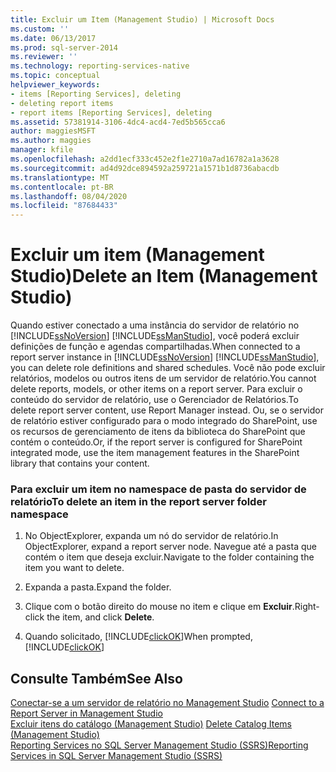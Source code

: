 ```yaml
---
title: Excluir um Item (Management Studio) | Microsoft Docs
ms.custom: ''
ms.date: 06/13/2017
ms.prod: sql-server-2014
ms.reviewer: ''
ms.technology: reporting-services-native
ms.topic: conceptual
helpviewer_keywords:
- items [Reporting Services], deleting
- deleting report items
- report items [Reporting Services], deleting
ms.assetid: 57381914-3106-4dc4-acd4-7ed5b565cca6
author: maggiesMSFT
ms.author: maggies
manager: kfile
ms.openlocfilehash: a2dd1ecf333c452e2f1e2710a7ad16782a1a3628
ms.sourcegitcommit: ad4d92dce894592a259721a1571b1d8736abacdb
ms.translationtype: MT
ms.contentlocale: pt-BR
ms.lasthandoff: 08/04/2020
ms.locfileid: "87684433"
---
```

# <a name="delete-an-item-management-studio"></a><span data-ttu-id="11254-102">Excluir um item (Management Studio)</span><span class="sxs-lookup"><span data-stu-id="11254-102">Delete an Item (Management Studio)</span></span>
  <span data-ttu-id="11254-103">Quando estiver conectado a uma instância do servidor de relatório no [!INCLUDE[ssNoVersion](../../includes/ssnoversion-md.md)] [!INCLUDE[ssManStudio](../../includes/ssmanstudio-md.md)], você poderá excluir definições de função e agendas compartilhadas.</span><span class="sxs-lookup"><span data-stu-id="11254-103">When connected to a report server instance in [!INCLUDE[ssNoVersion](../../includes/ssnoversion-md.md)] [!INCLUDE[ssManStudio](../../includes/ssmanstudio-md.md)], you can delete role definitions and shared schedules.</span></span> <span data-ttu-id="11254-104">Você não pode excluir relatórios, modelos ou outros itens de um servidor de relatório.</span><span class="sxs-lookup"><span data-stu-id="11254-104">You cannot delete reports, models, or other items on a report server.</span></span> <span data-ttu-id="11254-105">Para excluir o conteúdo do servidor de relatório, use o Gerenciador de Relatórios.</span><span class="sxs-lookup"><span data-stu-id="11254-105">To delete report server content, use Report Manager instead.</span></span> <span data-ttu-id="11254-106">Ou, se o servidor de relatório estiver configurado para o modo integrado do SharePoint, use os recursos de gerenciamento de itens da biblioteca do SharePoint que contém o conteúdo.</span><span class="sxs-lookup"><span data-stu-id="11254-106">Or, if the report server is configured for SharePoint integrated mode, use the item management features in the SharePoint library that contains your content.</span></span>  
  
### <a name="to-delete-an-item-in-the-report-server-folder-namespace"></a><span data-ttu-id="11254-107">Para excluir um item no namespace de pasta do servidor de relatório</span><span class="sxs-lookup"><span data-stu-id="11254-107">To delete an item in the report server folder namespace</span></span>  
  
1.  <span data-ttu-id="11254-108">No ObjectExplorer, expanda um nó do servidor de relatório.</span><span class="sxs-lookup"><span data-stu-id="11254-108">In ObjectExplorer, expand a report server node.</span></span> <span data-ttu-id="11254-109">Navegue até a pasta que contém o item que deseja excluir.</span><span class="sxs-lookup"><span data-stu-id="11254-109">Navigate to the folder containing the item you want to delete.</span></span>  
  
2.  <span data-ttu-id="11254-110">Expanda a pasta.</span><span class="sxs-lookup"><span data-stu-id="11254-110">Expand the folder.</span></span>  
  
3.  <span data-ttu-id="11254-111">Clique com o botão direito do mouse no item e clique em **Excluir**.</span><span class="sxs-lookup"><span data-stu-id="11254-111">Right-click the item, and click **Delete**.</span></span>  
  
4.  <span data-ttu-id="11254-112">Quando solicitado, [!INCLUDE[clickOK](../../includes/clickok-md.md)]</span><span class="sxs-lookup"><span data-stu-id="11254-112">When prompted, [!INCLUDE[clickOK](../../includes/clickok-md.md)]</span></span>  
  
## <a name="see-also"></a><span data-ttu-id="11254-113">Consulte Também</span><span class="sxs-lookup"><span data-stu-id="11254-113">See Also</span></span>  
 <span data-ttu-id="11254-114">[Conectar-se a um servidor de relatório no Management Studio](connect-to-a-report-server-in-management-studio.md) </span><span class="sxs-lookup"><span data-stu-id="11254-114">[Connect to a Report Server in Management Studio](connect-to-a-report-server-in-management-studio.md) </span></span>  
 <span data-ttu-id="11254-115">[Excluir itens do catálogo &#40;Management Studio&#41;](delete-catalog-items-management-studio.md) </span><span class="sxs-lookup"><span data-stu-id="11254-115">[Delete Catalog Items &#40;Management Studio&#41;](delete-catalog-items-management-studio.md) </span></span>  
 [<span data-ttu-id="11254-116">Reporting Services no SQL Server Management Studio &#40;SSRS&#41;</span><span class="sxs-lookup"><span data-stu-id="11254-116">Reporting Services in SQL Server Management Studio &#40;SSRS&#41;</span></span>](reporting-services-in-sql-server-management-studio-ssrs.md)  
  
  
